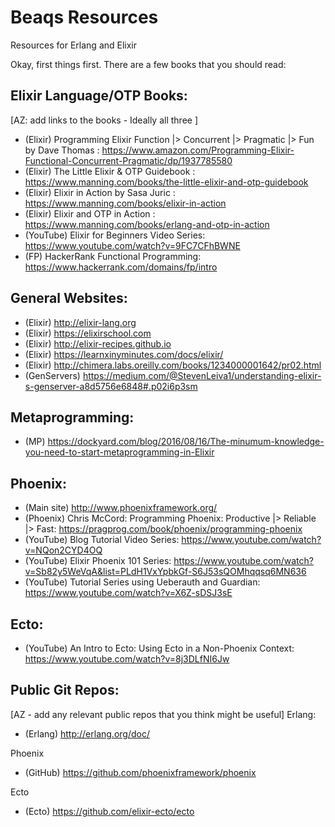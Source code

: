 # Beaqs Resources
Resources for Erlang and Elixir

Okay, first things first. There are a few books that you should read:

## Elixir Language/OTP Books:

[AZ: add links to the books - Ideally all three ]

- (Elixir) Programming Elixir Function |> Concurrent |> Pragmatic |> Fun by Dave Thomas : https://www.amazon.com/Programming-Elixir-Functional-Concurrent-Pragmatic/dp/1937785580
- (Elixir) The Little Elixir & OTP Guidebook : https://www.manning.com/books/the-little-elixir-and-otp-guidebook
- (Elixir) Elixir in Action by Sasa Juric : https://www.manning.com/books/elixir-in-action
- (Elixir) Elixir and OTP in Action : https://www.manning.com/books/erlang-and-otp-in-action
- (YouTube) Elixir for Beginners Video Series: https://www.youtube.com/watch?v=9FC7CFhBWNE
- (FP) HackerRank Functional Programming: https://www.hackerrank.com/domains/fp/intro

## General Websites:

- (Elixir) http://elixir-lang.org
- (Elixir) https://elixirschool.com
- (Elixir) http://elixir-recipes.github.io
- (Elixir) https://learnxinyminutes.com/docs/elixir/
- (Elixir) http://chimera.labs.oreilly.com/books/1234000001642/pr02.html
- (GenServers) https://medium.com/@StevenLeiva1/understanding-elixir-s-genserver-a8d5756e6848#.p02i6p3sm

## Metaprogramming:

- (MP) https://dockyard.com/blog/2016/08/16/The-minumum-knowledge-you-need-to-start-metaprogramming-in-Elixir

## Phoenix:

- (Main site) http://www.phoenixframework.org/
- (Phoenix) Chris McCord: Programming Phoenix: Productive |> Reliable |> Fast: https://pragprog.com/book/phoenix/programming-phoenix
- (YouTube) Blog Tutorial Video Series: https://www.youtube.com/watch?v=NQon2CYD4OQ
- (YouTube) Elixir Phoenix 101 Series: https://www.youtube.com/watch?v=Sb82y5WeVqA&list=PLdH1VxYpbkGf-S6J53sQOMhqqsq6MN636
- (YouTube) Tutorial Series using Ueberauth and Guardian: https://www.youtube.com/watch?v=X6Z-sDSJ3sE

## Ecto:

- (YouTube) An Intro to Ecto: Using Ecto in a Non-Phoenix Context: https://www.youtube.com/watch?v=8j3DLfNI6Jw

## Public Git Repos:

[AZ - add any relevant public repos that you think might be useful]
Erlang:
- (Erlang) http://erlang.org/doc/

Phoenix
- (GitHub) https://github.com/phoenixframework/phoenix

Ecto
- (Ecto) https://github.com/elixir-ecto/ecto

